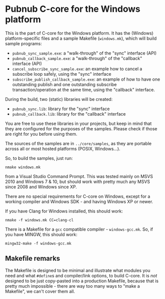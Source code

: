 # Pubnub C-core for the Windows platform

This is the part of C-core for the Windows platform.
It has the (Windows) platform-specific files and a
sample Makefile (`windows.mk`), which will build
sample programs:

- `pubnub_sync_sample.exe`: a "walk-through" of the "sync" interface (API)
- `pubnub_callback_sample.exe`: a "walk-through" of the "callback"
	interface (API)
- `cancel_subscribe_sync_sample.exe`: an example how to cancel a subscribe
  loop safely, using the "sync" interface
- `subscribe_publish_callback_sample.exe`: an example of how to have one
  outstanding publish and one outstanding subscribe transaction/operation
  at the same time, using the "callback" interface.

During the build, two (static) libraries will be created:

- `pubnub_sync.lib`: library for the "sync" interface
- `pubnub_callback.lib`: library for the "callback" interface

You are free to use these libraries in your projects, but keep in mind
that they are configured for the purposes of the samples. Please check
if those are right for you before using them.

The sources of the samples are in `../core/samples`,
as they are portable across all or most hosted platforms
(POSIX, Windows...).

So, to build the samples, just run:

	nmake windows.mk
	
from a Visual Studio Command Prompt. This was tested mainly
on MSVS 2010 and Windows 7 & 10, but should work with pretty
much any MSVS since 2008 and Windows since XP.

There are no special requirements for C-core on
Windows, except for a working compiler and Windows SDK - and
having Windows XP or newer.

If you have Clang for Windows installed, this should work:

    nmake -f windows.mk CC=clang-cl
    
There is a Makefile for a `gcc` compatible compiler - `windows-gcc.mk`.
So, if you have MINGW, this should work:

    mingw32-make -f windows-gcc.mk

## Makefile remarks

The Makefile is designed to be minimal and illustrate what modules you
need and what `#define`s and compiler/link options, to build
C-core. It is _not_ designed to be just copy-pasted into a production
Makefile, because that is pretty much impossible - there are way too
many ways to "make a Makefile", we can't cover them all.
